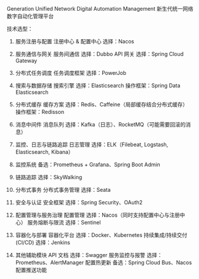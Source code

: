 Generation Unified Network Digital Automation Management
新生代统一网络数字自动化管理平台

技术选型：
1. 服务注册与配置
   注册中心 & 配置中心
     选择：Nacos

2. 服务通信与网关
   服务间通信
     选择：Dubbo
   API 网关
     选择：Spring Cloud Gateway

3. 分布式任务调度
   任务调度框架
     选择：PowerJob

4. 搜索与数据存储
   搜索引擎
     选择：Elasticsearch
     操作框架：Spring Data Elasticsearch

5. 分布式缓存
   缓存方案
     选择：Redis、Caffeine（局部缓存结合分布式缓存）
     操作框架：Redisson

6. 消息中间件
   消息队列
     选择：Kafka（日志）、RocketMQ（可能需要回滚的消息）

7. 监控、日志与链路追踪
   日志管理
     选择：ELK（Filebeat, Logstash, Elasticsearch, Kibana）

8. 监控系统
     备选：Prometheus + Grafana、Spring Boot Admin

9. 链路追踪
     选择：SkyWalking

10. 分布式事务
   分布式事务管理
     选择：Seata

11. 安全与认证
   安全框架
     选择：Spring Security、OAuth2

12. 配置管理与服务治理
   配置管理
     选择：Nacos（同时支持配置中心与注册中心）
   服务熔断与限流
     选择：Sentinel

13. 容器化与部署
   容器化平台
     选择：Docker、Kubernetes
   持续集成/持续交付 (CI/CD)
     选择：Jenkins

14. 其他辅助模块
   API 文档
     选择：Swagger
   服务监控与报警
     选择：Prometheus、AlertManager
   配置热更新
     备选：Spring Cloud Bus、Nacos 配置推送功能